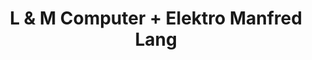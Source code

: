 ---
title: "L & M Computer + Elektro Manfred Lang"
url: /brunnen/l-und-m-computer-elektro-manfred-lang/
shop: Elektronik
---